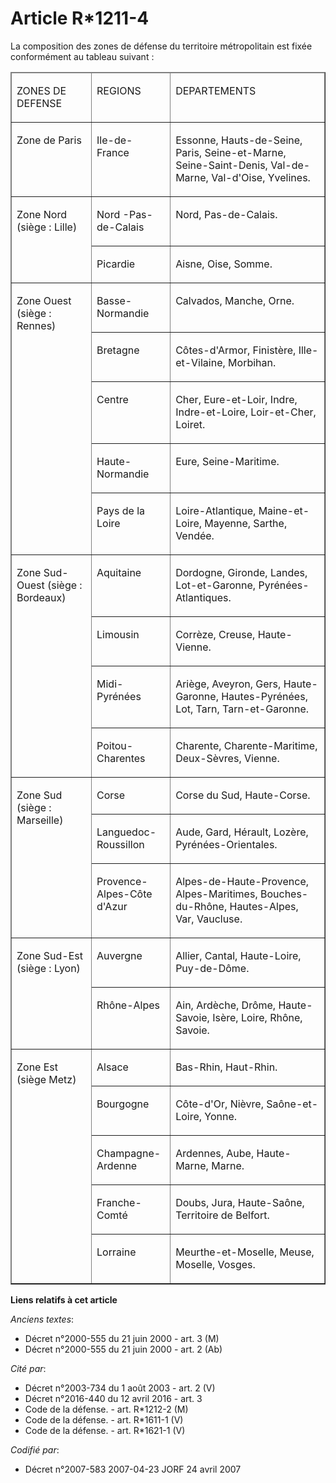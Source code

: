 # Article R*1211-4

La composition des zones de défense du territoire métropolitain est fixée conformément au tableau suivant :

<table cellspacing="0" cellpadding="0" border="1">
  <thead>
    <tr>
      <td valign="top" width="129">

ZONES DE DEFENSE 

</td>
      <td width="113" valign="top">

REGIONS

</td>
      <td valign="top" width="286">

DEPARTEMENTS

</td>
    </tr>
  </thead>
  <tbody>
    <tr>
      <td width="129" valign="top">

Zone de Paris

</td>
      <td valign="top" width="113">

Ile-de-France

</td>
      <td valign="top" width="286">

Essonne, Hauts-de-Seine, Paris, Seine-et-Marne, Seine-Saint-Denis, Val-de-Marne, Val-d'Oise, Yvelines. 

</td>
    </tr>
    <tr>
      <td valign="top" rowspan="2" width="129">

Zone Nord (siège : Lille)

</td>
      <td valign="top" width="113">

Nord -Pas-de-Calais

</td>
      <td width="286" valign="top">

Nord, Pas-de-Calais.

</td>
    </tr>
    <tr>
      <td valign="top" width="113">

Picardie

</td>
      <td valign="top" width="286">

Aisne, Oise, Somme.

</td>
    </tr>
    <tr>
      <td valign="top" rowspan="5" width="129">

Zone Ouest (siège : Rennes)

</td>
      <td width="113" valign="top">

Basse-Normandie

</td>
      <td width="286" valign="top">

Calvados, Manche, Orne.

</td>
    </tr>
    <tr>
      <td width="113" valign="top">

Bretagne

</td>
      <td width="286" valign="top">

Côtes-d'Armor, Finistère, Ille-et-Vilaine, Morbihan.

</td>
    </tr>
    <tr>
      <td valign="top" width="113">

Centre

</td>
      <td width="286" valign="top">

Cher, Eure-et-Loir, Indre, Indre-et-Loire, Loir-et-Cher, Loiret.

</td>
    </tr>
    <tr>
      <td valign="top" width="113">

Haute-Normandie

</td>
      <td width="286" valign="top">

Eure, Seine-Maritime.

</td>
    </tr>
    <tr>
      <td valign="top" width="113">

Pays de la Loire

</td>
      <td valign="top" width="286">

Loire-Atlantique, Maine-et-Loire, Mayenne, Sarthe, Vendée.

</td>
    </tr>
    <tr>
      <td width="129" valign="top" rowspan="4">

Zone Sud-Ouest (siège : Bordeaux)

</td>
      <td width="113" valign="top">

Aquitaine

</td>
      <td valign="top" width="286">

Dordogne, Gironde, Landes, Lot-et-Garonne, Pyrénées-Atlantiques.

</td>
    </tr>
    <tr>
      <td width="113" valign="top">

Limousin

</td>
      <td width="286" valign="top">

Corrèze, Creuse, Haute-Vienne.

</td>
    </tr>
    <tr>
      <td valign="top" width="113">

Midi-Pyrénées

</td>
      <td width="286" valign="top">

Ariège, Aveyron, Gers, Haute-Garonne, Hautes-Pyrénées, Lot, Tarn, Tarn-et-Garonne.

</td>
    </tr>
    <tr>
      <td valign="top" width="113">

Poitou-Charentes

</td>
      <td width="286" valign="top">

Charente, Charente-Maritime, Deux-Sèvres, Vienne.

</td>
    </tr>
    <tr>
      <td width="129" valign="top" rowspan="3">

Zone Sud (siège : Marseille)

</td>
      <td valign="top" width="113">

Corse

</td>
      <td width="286" valign="top">

Corse du Sud, Haute-Corse.

</td>
    </tr>
    <tr>
      <td width="113" valign="top">

Languedoc-Roussillon

</td>
      <td valign="top" width="286">

Aude, Gard, Hérault, Lozère, Pyrénées-Orientales.

</td>
    </tr>
    <tr>
      <td width="113" valign="top">

Provence-Alpes-Côte d'Azur

</td>
      <td valign="top" width="286">

Alpes-de-Haute-Provence, Alpes-Maritimes, Bouches-du-Rhône, Hautes-Alpes, Var, Vaucluse.

</td>
    </tr>
    <tr>
      <td rowspan="2" width="129" valign="top">

Zone Sud-Est (siège : Lyon)

</td>
      <td valign="top" width="113">

Auvergne

</td>
      <td valign="top" width="286">

Allier, Cantal, Haute-Loire, Puy-de-Dôme.

</td>
    </tr>
    <tr>
      <td valign="top" width="113">

Rhône-Alpes

</td>
      <td width="286" valign="top">

Ain, Ardèche, Drôme, Haute-Savoie, Isère, Loire, Rhône, Savoie.

</td>
    </tr>
    <tr>
      <td valign="top" rowspan="5" width="129">

Zone Est (siège Metz)

</td>
      <td valign="top" width="113">

Alsace

</td>
      <td width="286" valign="top">

Bas-Rhin, Haut-Rhin.

</td>
    </tr>
    <tr>
      <td width="113" valign="top">

Bourgogne

</td>
      <td width="286" valign="top">

Côte-d'Or, Nièvre, Saône-et-Loire, Yonne.

</td>
    </tr>
    <tr>
      <td width="113" valign="top">

Champagne-Ardenne

</td>
      <td width="286" valign="top">

Ardennes, Aube, Haute-Marne, Marne.

</td>
    </tr>
    <tr>
      <td valign="top" width="113">

Franche-Comté

</td>
      <td width="286" valign="top">

Doubs, Jura, Haute-Saône, Territoire de Belfort.

</td>
    </tr>
    <tr>
      <td width="113" valign="top">

Lorraine

</td>
      <td width="286" valign="top">

Meurthe-et-Moselle, Meuse, Moselle, Vosges.

</td>
    </tr>
  </tbody>
</table>

**Liens relatifs à cet article**

_Anciens textes_:

  - Décret n°2000-555 du 21 juin 2000 - art. 3 (M)
  - Décret n°2000-555 du 21 juin 2000 - art. 2 (Ab)

_Cité par_:

  - Décret n°2003-734 du 1 août 2003 - art. 2 (V)
  - Décret n°2016-440 du 12 avril 2016 - art. 3
  - Code de la défense. - art. R*1212-2 (M)
  - Code de la défense. - art. R*1611-1 (V)
  - Code de la défense. - art. R*1621-1 (V)

_Codifié par_:

  - Décret n°2007-583 2007-04-23 JORF 24 avril 2007
